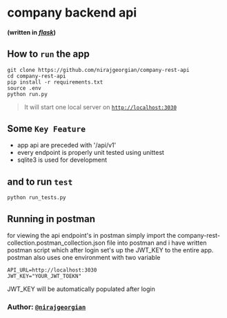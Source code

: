 # **company backend api**
#### (written in [_flask_](http://flask.pocoo.org))

## How to `run` the app
```
git clone https://github.com/nirajgeorgian/company-rest-api
cd company-rest-api
pip install -r requirements.txt
source .env
python run.py
```

> It will start one local server on [`http://localhost:3030`](http://localhost:3030)

## Some `Key Feature`
- app api are preceded with '/api/v1'
- every endpoint is properly unit tested using unittest
- sqlite3 is used for development

## and to run `test`
```
python run_tests.py
```

## Running in postman
for viewing the api endpoint's in postman simply import the company-rest-collection.postman_collection.json file into postman
and i have written postman script which after login set's up the JWT_KEY to the entire app.
postman also uses one environment with two variable
```
API_URL=http://localhost:3030
JWT_KEY="YOUR_JWT_TOEKN"
```
JWT_KEY will be automatically populated after login

### Author: [`@nirajgeorgian`](https://github.com/nirajgeorgian)
